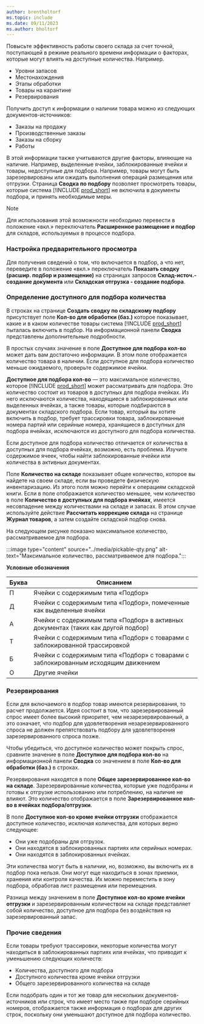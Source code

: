 ```yaml
---
author: brentholtorf
ms.topic: include
ms.date: 09/11/2023
ms.author: bholtorf
---
```


Повысьте эффективность работы своего склада за счет точной, поступающей в режиме реального времени информации о факторах, которые могут влиять на доступные количества. Например. 

* Уровни запасов
* Местонахождения
* Этапы обработки
* Товары на карантине
* Резервирования

Получить доступ к информации о наличии товара можно из следующих документов-источников:

* Заказы на продажу
* Производственные заказы
* Заказы на сборку
* Работы

В этой информации также учитываются другие факторы, влияющие на наличие. Например, выделенные ячейки, заблокированные ячейки и товары, недоступные для подбора. Например, товары могут быть зарезервированы или ожидать выполнения операций размещения или отгрузки. Страница **Сводка по подбору** позволяет просмотреть товары, которые система [!INCLUDE [prod_short](prod_short.md)] не включила в документы подбора, и принять необходимые меры.

> [!NOTE]
> Для использования этой возможности необходимо перевести в положение «вкл.» переключатель **Расширенное размещение и подбор** для складов, используемых в процессе подбора.

### <a name="set-up-previews"></a>Настройка предварительного просмотра

Для получения сведений о том, что включается в подбор, а что нет, переведите в положение «вкл.» переключатель **Показать сводку (расшир. подбор и размещение)** на страницах запросов **Склад-источ.- создание документа** или **Складская отгрузка - создание подбора**.

### <a name="determine-the-quantity-you-can-pick"></a>Определение доступного для подбора количества

В строках на странице **Создать сводку по складскому подбору** присутствует поле **Кол-во для обработки (баз.)** которое показывает, какие и в каком количестве товары система [!INCLUDE [prod_short](prod_short.md)] пыталась включить в подбор. На информационной панели **Сводка** представлены дополнительные подробности.

В простых случаях значение в поле **Доступное для подбора кол-во** может дать вам достаточно информации. В этом поле отображается количество товара в наличии. Если доступное для подбора количество меньше ожидаемого, проверьте содержимое ячейки.

**Доступное для подбора кол-во** — это максимальное количество, которое [!INCLUDE [prod_short](prod_short.md)] может рассматривать для подбора. Это количество состоит из товаров в доступных для подбора ячейках. Из него исключаются количества, находящиеся в заблокированных или выделенных ячейках, а также товары, которые подбираются в документах складского подбора. Если товар, который вы хотите включить в подбор, требует трассировки товара, заблокированные номера партий или серийные номера, хранящиеся в доступных для подбора ячейках, исключаются из доступного для подбора количества.

Если доступное для подбора количество отличается от количества в доступных для подбора ячейках, возможно, есть проблема. Изучите содержимое ячеек, чтобы найти заблокированные ячейки или количества в активных документах.

Поле **Количество на складе** показывает общее количество, которое вы найдете на своем складе, если вы проведете физическую инвентаризацию. Из этого поля можно перейти к операциям складской книги. Если в поле отображается количество меньшее, чем количество в поле **Количество в доступных для подбора ячейках**, имеется несовпадение между количествами на складе и запасах. В этом случае используйте действие **Рассчитать коррекцию склада** на странице **Журнал товаров**, а затем создайте складской подбор снова.

На следующем рисунке показано максимальное количество, рассматриваемое для подбора.

:::image type="content" source="../media/pickable-qty.png" alt-text="Максимальное количество, рассматриваемое для подбора.":::

**Условные обозначения**

|Буква  |Описанием  |
|---------|---------|
|П     |Ячейки с содержимым типа «Подбор»         |
|Д     |Ячейки с содержимым типа «Подбор», помеченные как выделенные ячейки        |
|А     |Ячейки с содержимым типа «Подбор» в активных документах (таких как другой подбор)       |
|Т     |Ячейки с содержимым типа «Подбор» с товарами с заблокированной трассировкой         |
|Б     |Ячейки с содержимым типа «Подбор» с товарами с заблокированным исходящим движением         |
|O     |Другие ячейки         |

### <a name="reservations"></a>Резервирования

Если для включаемого в подбор товар имеются резервирования, то расчет продолжается. Идея состоит в том, что зарезервированный спрос имеет более высокий приоритет, чем незарезервированный, а это означает, что подбор для удовлетворения незарезервированного спроса не должен препятствовать подбору для удовлетворения зарезервированного спроса позже.

Чтобы убедиться, что доступное количество может покрыть спрос, сравните значение в поле **Доступное для подбора кол-во** на информационной панели **Сводка** со значением в поле **Кол-во для обработки (баз.)** в строках.

Резервирования находятся в поле **Общее зарезервированное кол-во на складе**. Зарезервированные количества, которые уже подобраны и готовы к отгрузке использованию или потреблению, на наличие не влияют. Это количество отображается в поле **Зарезервированное кол-во в ячейках подбора/отгрузки**.

В поле **Доступное кол-во кроме ячейки отгрузки** отображается доступное количество, исключая количества, для которых верно следующее:

* Они уже подобраны для отгрузок.
* Они находятся в заблокированных партиях или серийных номерах.
* Они находятся в заблокированных ячейках.

Эти количества могут быть в наличии, но, возможно, вы включить их в подбор пока нельзя. Они могут еще находиться в зонах приемки, хранения или контроля качества. Их можно переместить в зону подбора, обработав лист размещения или перемещения.

Разница между значением в поле **Доступное кол-во кроме ячейки отгрузки** и зарезервированным количеством на складе представляет собой количество, доступное для подбора без воздействия на зарезервированный запас.

### <a name="other-details"></a>Прочие сведения

Если товары требуют трассировки, некоторые количества могут находиться в заблокированных партиях или ячейках, что приводит к уменьшению следующих количеств:

* Количества, доступного для подбора
* Доступного количества кроме ячейки отгрузки
* Общего зарезервированного количества на складе 

Если подобрать один и тот же товар для нескольких документов-источников или строк, что имеет место также при подборе серийных номеров, отображается также информация о подборах для других строк, поскольку они уменьшают доступное для подбора количество.

